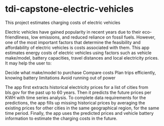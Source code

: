 # tdi-capstone-electric-vehicles
This project estimates charging costs of electric vehicles

Electric vehicles have gained popularity in recent years due to their eco-friendliness, low emissions, and reduced reliance on fossil fuels. However, one of the most important factors that determine the feasibility and affordability of electric vehicles is costs associated with them. This app estimates energy costs of electric vehicles using factors such as vehicle make/model, battery capacities, travel distances and local electricity prices. It may help the user to:

Decide what make/model to purchase
Compare costs
Plan trips efficiently, knowing battery limitations
Avoid running out of power

The app first extracts historical electricity prices for a list of cities from bls.gov for the past up to 60 years. Then it predicts the future prices per KWH with time series analysis. To complete data requirements for the predictions, the app fills up missing historical prices by averaging the existing prices for other cities in the same geographical region, for the same time period. Finally, the app uses the predicted prices and vehicle battery information to estimate the charging costs in the future.
